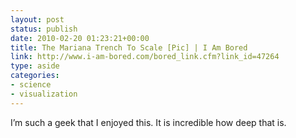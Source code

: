 ```yaml
---
layout: post
status: publish
date: 2010-02-20 01:23:21+00:00
title: The Mariana Trench To Scale [Pic] | I Am Bored
link: http://www.i-am-bored.com/bored_link.cfm?link_id=47264
type: aside
categories:
- science
- visualization
---
```


I’m such a geek that I enjoyed this. It is incredible how deep that is.
